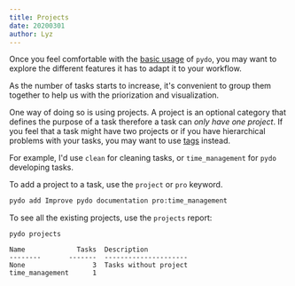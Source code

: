 ```yaml
---
title: Projects
date: 20200301
author: Lyz
---
```


Once you feel comfortable with the [basic usage](basic_usage.md) of `pydo`, you
may want to explore the different features it has to adapt it to your workflow.

As the number of tasks starts to increase, it's convenient to group them
together to help us with the priorization and visualization.

One way of doing so is using projects. A project is an optional category that
defines the purpose of a task therefore a task can *only have one project*. If
you feel that a task might have two projects or if you have hierarchical
problems with your tasks, you may want to use [tags](tags.md) instead.

For example, I'd use `clean` for cleaning tasks, or `time_management` for `pydo`
developing tasks.

To add a project to a task, use the `project` or `pro` keyword.

```bash
pydo add Improve pydo documentation pro:time_management
```

To see all the existing projects, use the `projects` report:

```
pydo projects

Name             Tasks  Description
--------       -------  ---------------------
None                 3  Tasks without project
time_management      1
```
